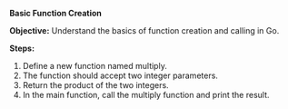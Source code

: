 **Basic Function Creation**

**Objective:** Understand the basics of function creation and calling in Go.

**Steps:**

1. Define a new function named multiply.
2. The function should accept two integer parameters.
3. Return the product of the two integers.
4. In the main function, call the multiply function and print the result.